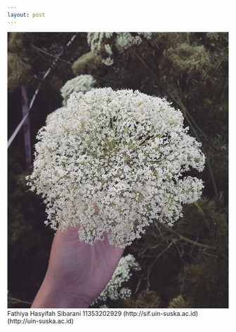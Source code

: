 ```yaml
---
layout: post
---
```

<img src="/images/bunga.jpg" class="fit image">
Fathiya Hasyifah Sibarani
11353202929
(http://sif.uin-suska.ac.id)
(http://uin-suska.ac.id)
